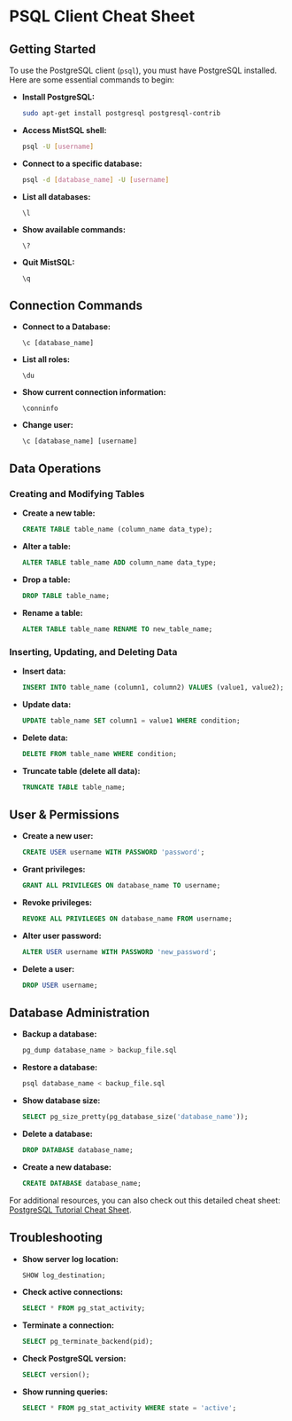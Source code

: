 # PSQL Client Cheat Sheet

## Getting Started

To use the PostgreSQL client (`psql`), you must have PostgreSQL installed. Here are some essential commands to begin:

- **Install PostgreSQL:**
  ```sh
  sudo apt-get install postgresql postgresql-contrib
  ```
- **Access MistSQL shell:**
  ```sh
  psql -U [username]
  ```
- **Connect to a specific database:**
  ```sh
  psql -d [database_name] -U [username]
  ```
- **List all databases:**
  ```
  \l
  ```
- **Show available commands:**
  ```
  \?
  ```
- **Quit MistSQL:**
  ```
  \q
  ```

## Connection Commands

- **Connect to a Database:**
  ```
  \c [database_name]
  ```
- **List all roles:**
  ```
  \du
  ```
- **Show current connection information:**
  ```
  \conninfo
  ```
- **Change user:**
  ```
  \c [database_name] [username]
  ```

## Data Operations

### Creating and Modifying Tables

- **Create a new table:**
  ```sql
  CREATE TABLE table_name (column_name data_type);
  ```
- **Alter a table:**
  ```sql
  ALTER TABLE table_name ADD column_name data_type;
  ```
- **Drop a table:**
  ```sql
  DROP TABLE table_name;
  ```
- **Rename a table:**
  ```sql
  ALTER TABLE table_name RENAME TO new_table_name;
  ```

### Inserting, Updating, and Deleting Data

- **Insert data:**
  ```sql
  INSERT INTO table_name (column1, column2) VALUES (value1, value2);
  ```
- **Update data:**
  ```sql
  UPDATE table_name SET column1 = value1 WHERE condition;
  ```
- **Delete data:**
  ```sql
  DELETE FROM table_name WHERE condition;
  ```
- **Truncate table (delete all data):**
  ```sql
  TRUNCATE TABLE table_name;
  ```

## User & Permissions

- **Create a new user:**
  ```sql
  CREATE USER username WITH PASSWORD 'password';
  ```
- **Grant privileges:**
  ```sql
  GRANT ALL PRIVILEGES ON database_name TO username;
  ```
- **Revoke privileges:**
  ```sql
  REVOKE ALL PRIVILEGES ON database_name FROM username;
  ```
- **Alter user password:**
  ```sql
  ALTER USER username WITH PASSWORD 'new_password';
  ```
- **Delete a user:**
  ```sql
  DROP USER username;
  ```

## Database Administration

- **Backup a database:**
  ```sh
  pg_dump database_name > backup_file.sql
  ```
- **Restore a database:**
  ```sh
  psql database_name < backup_file.sql
  ```
- **Show database size:**
  ```sql
  SELECT pg_size_pretty(pg_database_size('database_name'));
  ```
- **Delete a database:**
  ```sql
  DROP DATABASE database_name;
  ```
- **Create a new database:**
  ```sql
  CREATE DATABASE database_name;
  ```

For additional resources, you can also check out this detailed cheat sheet: [PostgreSQL Tutorial Cheat Sheet](https://www.postgresqltutorial.com/postgresql-cheat-sheet/).

## Troubleshooting

- **Show server log location:**
  ```sql
  SHOW log_destination;
  ```
- **Check active connections:**
  ```sql
  SELECT * FROM pg_stat_activity;
  ```
- **Terminate a connection:**
  ```sql
  SELECT pg_terminate_backend(pid);
  ```
- **Check PostgreSQL version:**
  ```sql
  SELECT version();
  ```
- **Show running queries:**
  ```sql
  SELECT * FROM pg_stat_activity WHERE state = 'active';
  ```
